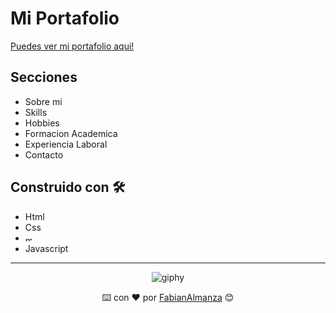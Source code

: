 # Mi Portafolio

[Puedes ver mi portafolio aqui!](https://portafoliofabianalmanza.netlify.app/)

## Secciones
* Sobre mi 
* Skills
* Hobbies
* Formacion Academica
* Experiencia Laboral
* Contacto

## Construido con 🛠️

* Html
* Css
* <img src="https://i.imgur.com/f3g4kAP.png" alt="materialize" width="10" height="10">
* Javascript

---

<div align="center">
  
  ![giphy](https://user-images.githubusercontent.com/42880872/156003638-cb5322ae-3406-48c6-ba64-c8def9ed4876.gif)
  
  ⌨️ con ❤️ por [FabianAlmanza](https://github.com/fabianalmanza) 😊
</div>


